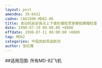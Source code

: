 ```yaml
---
layout: post
amendno: 39-0432
cadno: CAD1990-MD82-06
title: 发动机前安装点上下锥形螺栓贯穿螺栓螺帽检查
date: 1990-07-10 00:00:00 +0800
effdate: 1990-07-11 00:00:00 +0800
tag: MD82
categories: 中国民航局适航司
author: 张红鹰
---
```


##适用范围:
所有MD-82飞机

